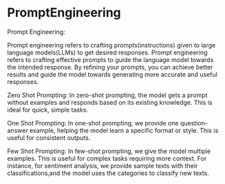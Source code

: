 # PromptEngineering

Prompt Engineering:

Prompt engineering refers to crafting prompts(instructions)  given to large language models(LLMs) to get desired responses.
Prompt engineering refers to crafting effective prompts to guide the language model towards the intended response. By refining your prompts, you can achieve better results and guide the model towards generating more accurate and useful responses.

Zero Shot Prompting:
In zero-shot prompting, the model gets a prompt without examples and responds based on its existing knowledge. This is ideal for quick, simple tasks.

One Shot Prompting:
In one-shot prompting, we provide one question-answer example, helping the model learn a specific format or style. This is useful for consistent outputs. 

Few Shot Prompting:
In few-shot prompting, we give the model multiple examples. This is useful for complex tasks requiring more context. For instance, for sentiment analysis, we provide sample texts with their classifications,and the model uses the categories to classify new texts.
